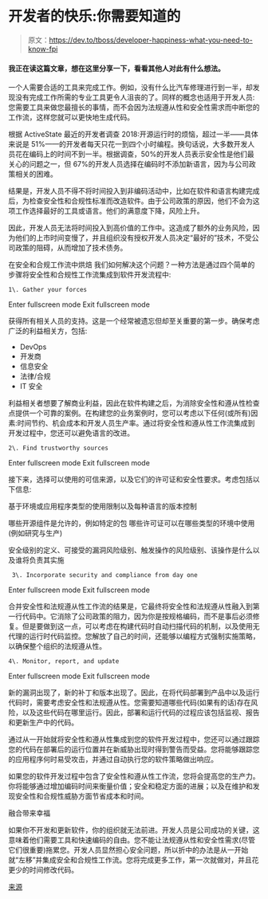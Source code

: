 # 开发者的快乐:你需要知道的

> 原文：<https://dev.to/tboss/developer-happiness-what-you-need-to-know-fpi>

#### 我正在读这篇文章，想在这里分享一下，看看其他人对此有什么想法。

一个人需要合适的工具来完成工作。例如，没有什么比汽车修理进行到一半，却发现没有完成工作所需的专业工具更令人沮丧的了。同样的概念也适用于开发人员:您需要工具来做您最擅长的事情，而不会因为法规遵从性和安全性需求而中断您的工作流，这样您就可以更快地生成代码。

根据 ActiveState 最近的开发者调查 2018:开源运行时的烦恼，超过一半——具体来说是 51%——的开发者每天只花一到四个小时编程。换句话说，大多数开发人员花在编码上的时间不到一半。根据调查，50%的开发人员表示安全性是他们最关心的问题之一，但 67%的开发人员选择在编码时不添加新语言，因为与公司政策相关的困难。

结果是，开发人员不得不将时间投入到非编码活动中，比如在软件和语言构建完成后，为检查安全性和合规性标准而改造软件。由于公司政策的原因，他们不会为这项工作选择最好的工具或语言。他们的满意度下降，风险上升。

因此，开发人员无法将时间投入到高价值的工作中。这造成了额外的业务风险，因为他们的上市时间变慢了，并且组织没有授权开发人员决定“最好的”技术，不受公司政策的阻碍，从而增加了技术债务。

在安全和合规工作流中烘焙
我们如何解决这个问题？一种方法是通过四个简单的步骤将安全性和合规性工作流集成到软件开发流程中:

```
1\. Gather your forces 
```

Enter fullscreen mode Exit fullscreen mode

获得所有相关人员的支持。这是一个经常被遗忘但却至关重要的第一步。确保考虑广泛的利益相关方，包括:

*   DevOps
*   开发商
*   信息安全
*   法律/合规
*   IT 安全

利益相关者想要了解商业利益，因此在软件构建之后，为消除安全性和遵从性检查点提供一个可靠的案例。在构建您的业务案例时，您可以考虑以下任何(或所有)因素:时间节约、机会成本和开发人员生产率。通过将安全性和遵从性工作流集成到开发过程中，您还可以避免语言的改进。

```
2\. Find trustworthy sources 
```

Enter fullscreen mode Exit fullscreen mode

接下来，选择可以使用的可信来源，以及它们的许可证和安全性要求。考虑包括以下信息:

基于环境或应用程序类型的使用限制以及每种语言的版本控制

哪些开源组件是允许的，例如特定的包
哪些许可证可以在哪些类型的环境中使用(例如研究与生产)

安全级别的定义、可接受的漏洞风险级别、触发操作的风险级别、该操作是什么以及谁将负责其实施

```
 3\. Incorporate security and compliance from day one 
```

Enter fullscreen mode Exit fullscreen mode

合并安全性和法规遵从性工作流的结果是，它最终将安全性和法规遵从性融入到第一行代码中。它消除了公司政策的阻力，因为你是按规格编码，而不是事后必须修复。但是要做到这一点，可以考虑在构建代码时自动扫描代码的机制，以及使用无代理的运行时代码监控。您解放了自己的时间，还能够以编程方式强制实施策略，以确保整个组织的法规遵从性。

```
4\. Monitor, report, and update 
```

Enter fullscreen mode Exit fullscreen mode

新的漏洞出现了，新的补丁和版本出现了。因此，在将代码部署到产品中以及运行代码时，需要考虑安全性和法规遵从性。您需要知道哪些代码(如果有的话)存在风险，以及这些代码在哪里运行。因此，部署和运行代码的过程应该包括监视、报告和更新生产中的代码。

通过从一开始就将安全性和遵从性集成到您的软件开发过程中，您还可以通过跟踪您的代码在部署后的运行位置并在新威胁出现时得到警告而受益。您将能够跟踪您的应用程序何时易受攻击，并通过自动执行您的软件策略做出响应。

如果您的软件开发过程中包含了安全性和遵从性工作流，您将会提高您的生产力。你将能够通过增加编码时间来衡量价值；安全和稳定方面的进展；以及在维护和发现安全性和合规性威胁方面节省成本和时间。

融合带来幸福

如果你不开发和更新软件，你的组织就无法前进。开发人员是公司成功的关键，这意味着他们需要工具和快速编码的自由。您不能让法规遵从性和安全性需求(尽管它们很重要)拖累您。开发人员显然担心安全问题，所以折中的办法是从一开始就“左移”并集成安全和合规性工作流。您将完成更多工作，第一次就做对，并且花更少的时间修改代码。

[来源](https://opensource.com/article/19/2/developer-happiness)